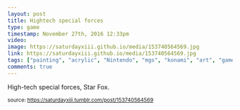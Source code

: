 ```yaml
---
layout: post
title: Hightech special forces 
type: game
timestamp: November 27th, 2016 12:33pm
video: 
image: https://saturdayxiii.github.io/media/153740564569.jpg
link: https://saturdayxiii.github.io/media/153740564569.jpg
tags: ["painting", "acrylic", "Nintendo", "mgs", "konami", "art", "game", "showcase"]
comments: true
---
```


High-tech special forces, Star Fox.
 
  
<small>source: https://saturdayxiii.tumblr.com/post/153740564569</small>